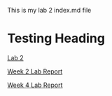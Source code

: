 This is my lab 2 index.md file

# Testing Heading

[Lab 2](lab-report-1-week-2.html)

[Week 2 Lab Report](week-2-lab-report.html)

[Week 4 Lab Report](week-4-lab-report-2.html)